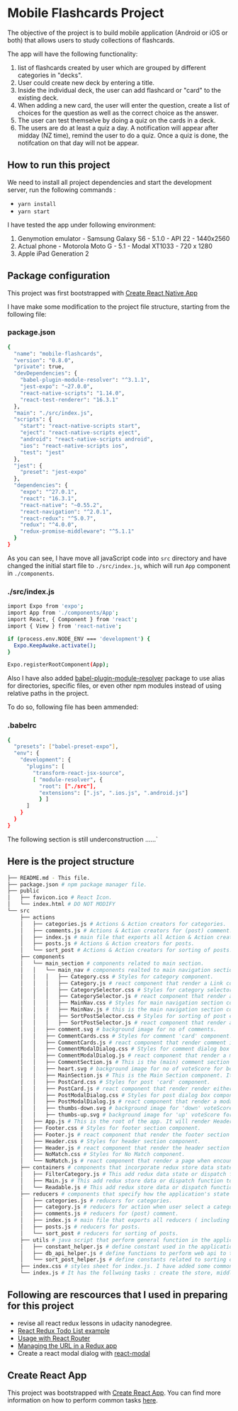 # Mobile Flashcards Project

The objective of the project is to build mobile application (Android or iOS or both) that allows users to study collections of flashcards. 

The app will have the following functionality:

1. list of flashcards created by user which are grouped by different categories in "decks".
2. User could create new deck by entering a title.
3. Inside the individual deck, the user can add flashcard or "card" to the existing deck.
4. When adding a new card, the user will enter the question, create a list of choices for the question as well as the correct choice as the answer.
5. The user can test themselve by doing a quiz on the cards in a deck.
6. The users are do at least a quiz a day. A notification will appear after midday (NZ time), remind the user to do a quiz. Once a quiz is done, the notifcation on that day will not be appear. 


## How to run this project

We need to install all project dependencies and start the development server, run the following commands :

* `yarn install`
* `yarn start`

I have tested the app under following environment:

1. Genymotion emulator - Samsung Galaxy S6 - 5.1.0 - API 22 - 1440x2560
2. Actual phone - Motorola Moto G - 5.1 - Modal XT1033 - 720 x 1280
3. Apple iPad Generation 2 


## Package configuration

This project was first bootstrapped with [Create React Native App](https://github.com/react-community/create-react-native-app)

I have make some modification to the project file structure, starting from the following file:

### package.json

```bash
{
  "name": "mobile-flashcards",
  "version": "0.8.0",
  "private": true,
  "devDependencies": {
    "babel-plugin-module-resolver": "^3.1.1",
    "jest-expo": "~27.0.0",
    "react-native-scripts": "1.14.0",
    "react-test-renderer": "16.3.1"
  },
  "main": "./src/index.js",
  "scripts": {
    "start": "react-native-scripts start",
    "eject": "react-native-scripts eject",
    "android": "react-native-scripts android",
    "ios": "react-native-scripts ios",
    "test": "jest"
  },
  "jest": {
    "preset": "jest-expo"
  },
  "dependencies": {
    "expo": "^27.0.1",
    "react": "16.3.1",
    "react-native": "~0.55.2",
    "react-navigation": "^2.0.1",
    "react-redux": "^5.0.7",
    "redux": "^4.0.0",
    "redux-promise-middleware": "^5.1.1"
  }
}
```
As you can see, I have move all javaScript code into `src` directory and have changed the initial start file to `./src/index.js`, which will run `App` component in `./components`.

### ./src/index.js

```bash
import Expo from 'expo';
import App from './components/App';
import React, { Component } from 'react';
import { View } from 'react-native';

if (process.env.NODE_ENV === 'development') {
  Expo.KeepAwake.activate();
}

Expo.registerRootComponent(App);
```

Also I have also added [babel-plugin-module-resolver](https://www.npmjs.com/package/babel-plugin-rn-module-resolver) package to use alias for directories, specific files, or even other npm modules instead of using relative paths in the project.

To do so, following file has been ammended:

### .babelrc

```bash
{
  "presets": ["babel-preset-expo"],
  "env": {
    "development": {
      "plugins": [
        "transform-react-jsx-source",
        [ "module-resolver", {
          "root": ["./src"],
          "extensions": [".js", ".ios.js", ".android.js"] 
          } ]        
      ]
    }
  }
}
```


The following section is still underconstruction ......`



## Here is the project structure
```bash
├── README.md - This file.
├── package.json # npm package manager file.
├── public
│   ├── favicon.ico # React Icon.
│   └── index.html # DO NOT MODIFY
└── src
    ├── actions
    │   ├── categories.js # Actions & Action creators for categories.
    │   ├── comments.js # Actions & Action creators for (post) comment.
    │   ├── index.js # main file that exports all Action & Action creators.
    │   ├── posts.js # Actions & Action creators for posts.
    │   └── sort_post # Actions & Action creators for sorting of posts.
    ├── components
    │   └── main_section # components related to main section.
    │   │   └── main_nav # components realted to main navigation section.
    │   │   │   ├── Category.css # Styles for category component.
    │   │   │   ├── Category.js # react component that render a Link component for a category.
    │   │   │   ├── CategorySelector.css # Styles for category selector component.
    │   │   │   ├── CategorySelector.js # react component that render a list of Category components for user to select. This is done by using a container component FilterCategory for the Category component.
    │   │   │   ├── MainNav.css # Styles for main navigation section component.
    │   │   │   ├── MainNav.js # this is the main navigation section componen which, in turn, render both CategorySelector component and SortPostSelector component. 
    │   │   │   ├── SortPostSelector.css # Styles for sorting of post component.
    │   │   │   ├── SortPostSelector.js # react component that render a list of post attributes for user to select to sort post by. 
    │   │   ├── comment.svg # background image for no of comments. 
    │   │   ├── CommentCards.css # Styles for comment 'card' component.
    │   │   ├── CommentCards.js # react component that render comment information.
    │   │   ├── CommentModalDialog.css # Styles for comment dialog box component.
    │   │   ├── CommentModalDialog.js # react component that render a modal dialog box to display comment's information. (for creating/editing/deleting comment operation)
    │   │   ├── CommentSection.js # This is the (main) comment section component which will display a list of comment 'card' for a particular post. It also contain separate CommentModalDialog components for editing and deleting of comment.
    │   │   ├── heart.svg # background image for no of voteScore for both post and comment component. 
    │   │   ├── MainSection.js # This is the Main Section component. It will display the main navigation component as well as the post section. It will contain separate PostModalDialog components for creating, editing and deleting of post. In addition, it will also contain a CommentModalDialog components to create new comment.
    │   │   ├── PostCard.css # Styles for post 'card' component. 
    │   │   ├── PostCard.js # react component that render render either post summary (POST_SUMMARY) or post detail (POST_DETAIL) information.
    │   │   ├── PostModalDialog.css # Styles for post dialog box component.
    │   │   ├── PostModalDialog.js # react component that render a modal dialog box to display post's information. (for creating/editing/deleting post operation)
    │   │   ├── thumbs-down.svg # background image for 'down' voteScore for both post and comment component. 
    │   │   ├── thumbs-up.svg # background image for 'up' voteScore for both post and comment component. 
    │   ├── App.js # This is the root of the app. It will render Header component as well as Footer component. It also setup the routing for MainSection component for the app.
    │   ├── Footer.css # Styles for footer section component.
    │   ├── Footer.js # react component that render the footer section of the main page.
    │   ├── Header.css # Styles for header section component.
    │   ├── Header.js # react component that render the header section of the main page.
    │   ├── NoMatch.css # Styles for No Match component.
    │   └── NoMatch.js # react component that render a page when encounter 404 page in the app.   
    ├── containers # components that incorporate redux store data state and dispatch function with some of the react components.
    │   ├── FilterCategory.js # This add redux data state or dispatch function to Category component. This perform some action when user select a categoryb (in CategorySelector.js)
    │   ├── Main.js # This add redux store data or dispatch function to MainSection component. It's basically perform sort operation on the list of post based on user selection (in SortPostSelector.js) and store the result ina varianble called sorted_posts.
    │   └── Readable.js # This add redux store data or dispatch function to App (root) component. It define most of the redux store state as well as functions required in the whole application.  
    ├── reducers # components that specify how the application's state changes in response to actions sent to the store.
    │   ├── categories.js # reducers for categories.
    │   ├── category.js # reducers for action when user select a category (in CategorySelector.js). It also change for any change in url and update the state of the category based on the change in url.
    │   ├── comments.js # reducers for (post) comment.
    │   ├── index.js # main file that exports all reducers ( including redux router reducer).
    │   ├── posts.js # reducers for posts.
    │   └── sort_post # reducers for sorting of posts.
    ├── utils # java script that perform general function in the application.
    │   ├── constant_helper.js # define constant used in the application.
    │   ├── db_api_helper.js # define functions to perform web api to the backend server.
    │   └── sort_post_helper.js # define constants related to sorting of post.
    ├── index.css # styles sheet for index.js. I have added some common elements style sheet, which is standard throughout the whole project.   
    └── index.js # It has the follwoing tasks : create the store, middleware, as well as synchronize router history with store. And finally it is render the main component to DOM.
```

## Following are rescources that I used in preparing for this project

* revise all react redux lessons in udacity nanodegree.
* [React Redux Todo List example](https://redux.js.org/basics/example-todo-list) 
* [Usage with React Router](https://redux.js.org/advanced/usage-with-react-router)
* [Managing the URL in a Redux app](https://blog.marvelapp.com/managing-the-url-in-a-redux-app/)
* Create a react modal dialog with [react-modal](https://github.com/reactjs/react-modal)

## Create React App

This project was bootstrapped with [Create React App](https://github.com/facebookincubator/create-react-app). You can find more information on how to perform common tasks [here](https://github.com/facebookincubator/create-react-app/blob/master/packages/react-scripts/template/README.md).
